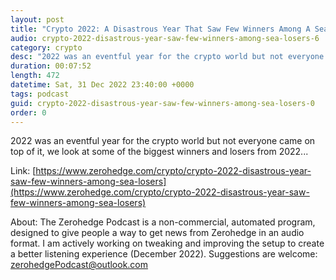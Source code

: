 ```yaml
---
layout: post
title: "Crypto 2022: A Disastrous Year That Saw Few Winners Among A Sea Of Losers"
audio: crypto-2022-disastrous-year-saw-few-winners-among-sea-losers-6
category: crypto
desc: "2022 was an eventful year for the crypto world but not everyone came on top of it, we look at some of the biggest winners and losers from 2022..."
duration: 00:07:52
length: 472
datetime: Sat, 31 Dec 2022 23:40:00 +0000
tags: podcast
guid: crypto-2022-disastrous-year-saw-few-winners-among-sea-losers-0
order: 0
---
```

2022 was an eventful year for the crypto world but not everyone came on top of it, we look at some of the biggest winners and losers from 2022...

Link: [https://www.zerohedge.com/crypto/crypto-2022-disastrous-year-saw-few-winners-among-sea-losers](https://www.zerohedge.com/crypto/crypto-2022-disastrous-year-saw-few-winners-among-sea-losers)

About: The Zerohedge Podcast is a non-commercial, automated program, designed to give people a way to get news from Zerohedge in an audio format.  I am actively working on tweaking and improving the setup to create a better listening experience (December 2022).  Suggestions are welcome: [zerohedgePodcast@outlook.com](mailto:zerohedgePodcast@outlook.com)